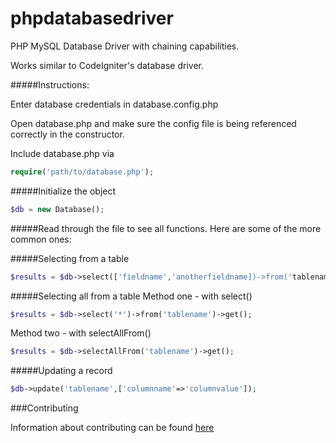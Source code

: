 phpdatabasedriver
=================

PHP MySQL Database Driver with chaining capabilities.

Works similar to CodeIgniter's database driver.

#####Instructions:

Enter database credentials in database.config.php

Open database.php and make sure the config file is being referenced correctly in the constructor.

Include database.php via
```php
require('path/to/database.php');
```
#####Initialize the object
```php
$db = new Database();
```

#####Read through the file to see all functions. Here are some of the more common ones:

#####Selecting from a table
```php
$results = $db->select(['fieldname','anotherfieldname])->from('tablename')->get();
```
#####Selecting all from a table
Method one - with select()
```php
$results = $db->select('*')->from('tablename')->get();
```
Method two - with selectAllFrom()
```php
$results = $db->selectAllFrom('tablename')->get();
```
#####Updating a record
```php
$db->update('tablename',['columnname'=>'columnvalue']);
```
###Contributing

Information about contributing can be found [here](https://github.com/TheOneTheOnlyDavidBrown/contributing_guidelines/blob/master/CONTRIBUTING.md) 
